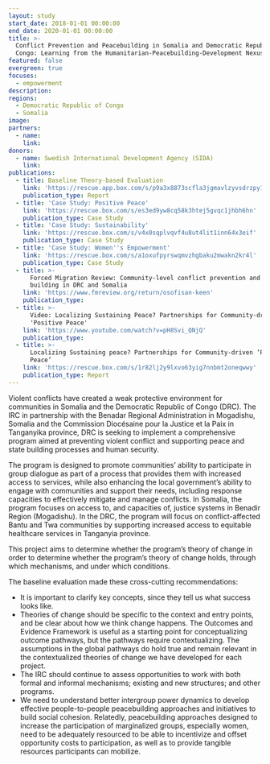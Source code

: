 ```yaml
---
layout: study
start_date: 2018-01-01 00:00:00
end_date: 2020-01-01 00:00:00
title: >-
  Conflict Prevention and Peacebuilding in Somalia and Democratic Republic of
  Congo: Learning from the Humanitarian-Peacebuilding-Development Nexus
featured: false
evergreen: true
focuses:
  - empowerment
description:
regions:
  - Democratic Republic of Congo
  - Somalia
image:
partners:
  - name:
    link:
donors:
  - name: Swedish International Development Agency (SIDA)
    link:
publications:
  - title: Baseline Theory-based Evaluation
    link: 'https://rescue.app.box.com/s/p9a3x8873scfla3jgmavlzyvsdrzpy1q'
    publication_type: Report
  - title: 'Case Study: Positive Peace'
    link: 'https://rescue.box.com/s/es3ed9yw8cq58k3htej5gvqc1jhbh6hn'
    publication_type: Case Study
  - title: 'Case Study: Sustainability'
    link: 'https://rescue.box.com/s/v4x0sqplvqvf4u8ut4lit1inn64x3eif'
    publication_type: Case Study
  - title: 'Case Study: Women''s Empowerment'
    link: 'https://rescue.box.com/s/a1oxufpyrswqmvzhgbaku2mwakn2kr4l'
    publication_type: Case Study
  - title: >-
      Forced Migration Review: Community-level conflict prevention and peace
      building in DRC and Somalia
    link: 'https://www.fmreview.org/return/osofisan-keen'
    publication_type:
  - title: >-
      Video: Localizing Sustaining Peace? Partnerships for Community-driven
      'Positive Peace'
    link: 'https://www.youtube.com/watch?v=pH8Svi_QNjQ'
    publication_type:
  - title: >-
      Localizing Sustaining peace? Partnerships for Community-driven ‘Positive
      Peace’
    link: 'https://rescue.box.com/s/1r82lj2y9lxvo63yig7nnbmt2oneqwwy'
    publication_type: Report
---
```


Violent conflicts have created a weak protective environment for communities in Somalia and the Democratic Republic of Congo (DRC). The IRC in partnership with the Benadar Regional Administration in Mogadishu, Somalia and the Commission Diocésaine pour la Justice et la Paix in Tanganyika province, DRC is seeking to implement a comprehensive program aimed at preventing violent conflict and supporting peace and state building processes and human security.

The program is designed to promote communities’ ability to participate in group dialogue as part of a process that provides them with increased access to services, while also enhancing the local government’s ability to engage with communities and support their needs, including response capacities to effectively mitigate and manage conflicts. In Somalia, the program focuses on access to, and capacities of, justice systems in Benadir Region (Mogadishu). In the DRC, the program will focus on conflict-affected Bantu and Twa communities by supporting increased access to equitable healthcare services in Tanganyia province.&nbsp;

This project aims to determine whether the program’s theory of change in order to determine whether the program’s theory of change holds, through which mechanisms, and under which conditions.&nbsp;

The baseline evaluation made these cross-cutting recommendations:&nbsp;

* It is important to clarify key concepts, since they tell us what success looks like.&nbsp;
* Theories of change should be specific to the context and entry points, and be clear about how we think change happens. The Outcomes and Evidence Framework is useful as a starting point for conceptualizing outcome pathways, but the pathways require contextualizing. The assumptions in the global pathways do hold true and remain relevant in the contextualized theories of change we have developed for each project.&nbsp;
* The IRC should continue to assess opportunities to work with both formal and informal mechanisms; existing and new structures; and other programs.&nbsp;
* We need to understand better intergroup power dynamics to develop effective people-to-people peacebuilding approaches and initiatives to build social cohesion. Relatedly, peacebuilding approaches designed to increase the participation of marginalized groups, especially women, need to be adequately resourced to be able to incentivize and offset opportunity costs to participation, as well as to provide tangible resources participants can mobilize.&nbsp;
